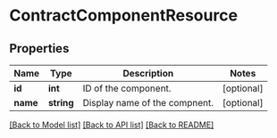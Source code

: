 # ContractComponentResource

## Properties
Name | Type | Description | Notes
------------ | ------------- | ------------- | -------------
**id** | **int** | ID of the component. | [optional] 
**name** | **string** | Display name of the compnent. | [optional] 

[[Back to Model list]](../README.md#documentation-for-models) [[Back to API list]](../README.md#documentation-for-api-endpoints) [[Back to README]](../README.md)


